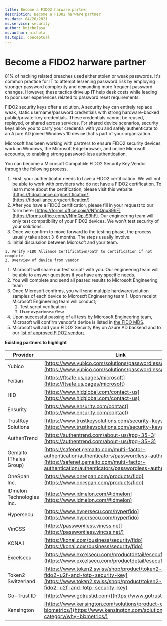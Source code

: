 ```yaml
---
title: Become a FIDO2 harware partner
description: Become a FIDO2 harware partner
ms.date: 04/20/2021
ms.service: security
author: knicholasa
ms.author: nichola
ms.topic: conceptual
---
```


# Become a FIDO2 harware partner

81% of hacking related breaches used either stolen or weak passwords. It's common practice for IT to attempt lessening password risk by employing stronger password complexity and demanding more frequent password changes. However, these tactics drive up IT help desk costs while leading to poor user experiences related to password reset requirements.

FIDO2 security keys offer a solution. A security key can entirely replace weak, static username/password credentials with strong hardware-backed public/private-key credentials. These credentials cannot be reused, replayed, or shared across services. For shared device scenarios, security keys allow you to carry your credential with you and safely authenticate to an Azure AD joined Windows 10 device that's part of your organization.

Microsoft has been working with partners to ensure FIDO2 security devices work on Windows, the Microsoft Edge browser, and online Microsoft accounts, to enabling strong password-less authentication.

You can become a Microsoft Compatible FIDO2 Security Key Vendor through the following process.

1. First, your authenticator needs to have a FIDO2 certification. We will not be able to work with providers who do not have a FIDO2 certification. To learn more about the certification, please visit this website: [https://fidoalliance.org/certification/](https://fidoalliance.org/certification/)
2. After you have a FIDO2 certification, please fill in your request to our form here: [https://forms.office.com/r/NfmQpuS9hF](https://forms.office.com/r/NfmQpuS9hF). Our engineering team will only test compatibility of your FIDO2 devices. We won't test security of your solutions.
3. Once we confirm to move forward to the testing phase, the process usually take about 3-6 months. The steps usually involve:
  1. Initial discussion between Microsoft and your team.

    1. Verify FIDO Alliance Certification/path to certification if not complete.
    2. Overview of device from vendor
  1. Microsoft will share our test scripts with you. Our engineering team will be able to answer questions if you have any specific needs.
  2. You will complete and send all passed results to Microsoft Engineering team
  3. Once Microsoft confirms, you will send multiple hardware/solution samples of each device to Microsoft Engineering team
    1. Upon receipt Microsoft Engineering team will conduct;
      1. Test script verification
      2. User experience flow
  4. Upon successful passing of all tests by Microsoft Engineering team, Microsoft will confirm vendor's device is listed in [the FIDO MDS](https://fidoalliance.org/metadata/).
  5. Microsoft will add your FIDO2 Security Key on Azure AD backend and to our [list of approved FIDO2 vendors](https://docs.microsoft.com/azure/active-directory/authentication/concept-authentication-passwordless).

**Existing partners to highlight**

| **Provider** | **Link** |
| --- | --- |
| Yubico | [https://www.yubico.com/solutions/passwordless/](https://www.yubico.com/solutions/passwordless/) |
| Feitian | [https://ftsafe.us/pages/microsoft](https://ftsafe.us/pages/microsoft) |
| HID | [https://www.hidglobal.com/contact-us](https://www.hidglobal.com/contact-us) |
| Ensurity | [https://www.ensurity.com/contact](https://www.ensurity.com/contact) |
| TrustKey Solutions | [https://www.trustkeysolutions.com/security-keys/](https://www.trustkeysolutions.com/security-keys/) |
| AuthenTrend | [https://authentrend.com/about-us/#pg-35-3](https://authentrend.com/about-us/#pg-35-3) |
| Gemalto (Thales Group) | [https://safenet.gemalto.com/multi-factor-authentication/authenticators/passwordless-authentication/](https://safenet.gemalto.com/multi-factor-authentication/authenticators/passwordless-authentication/) |
| OneSpan Inc. | [https://www.onespan.com/products/fido](https://www.onespan.com/products/fido) |
| IDmelon Technologies Inc. | [https://www.idmelon.com/#idmelon](https://www.idmelon.com/#idmelon) |
| Hypersecu | [https://www.hypersecu.com/hyperfido](https://www.hypersecu.com/hyperfido) |
| VinCSS | [https://passwordless.vincss.net](https://passwordless.vincss.net/) |
| KONA I | [https://konai.com/business/security/fido](https://konai.com/business/security/fido) |
| Excelsecu | [https://www.excelsecu.com/productdetail/esecufido2secu.html](https://www.excelsecu.com/productdetail/esecufido2secu.html) |
| Token2 Switzerland | [https://www.token2.swiss/shop/product/token2-t2f2-alu-fido2-u2f-and-totp-security-key](https://www.token2.swiss/shop/product/token2-t2f2-alu-fido2-u2f-and-totp-security-key) |
| Go-Trust ID | [https://www.gotrustid.com/](https://www.gotrustid.com/) |
| Kensington | [https://www.kensington.com/solutions/product-category/why-biometrics/](https://www.kensington.com/solutions/product-category/why-biometrics/) |
